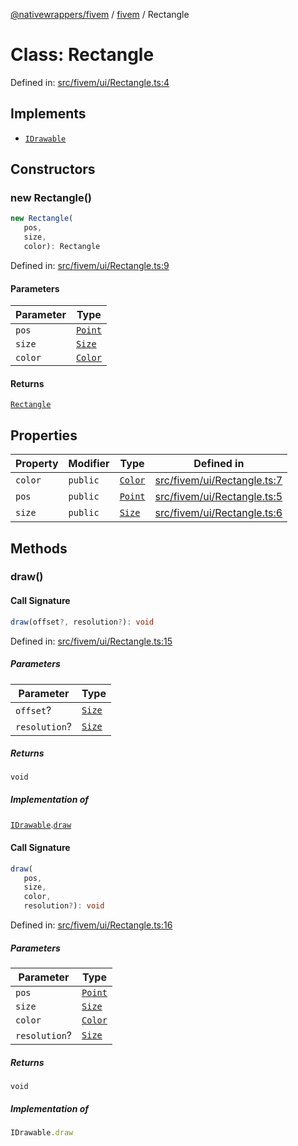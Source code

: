 [@nativewrappers/fivem](../../README.md) / [fivem](../README.md) / Rectangle

# Class: Rectangle

Defined in: [src/fivem/ui/Rectangle.ts:4](https://github.com/nativewrappers/nativewrappers/blob/9823dedfda755d69570435af704d4d60473d3d5a/src/fivem/ui/Rectangle.ts#L4)

## Implements

- [`IDrawable`](../interfaces/IDrawable.md)

## Constructors

### new Rectangle()

```ts
new Rectangle(
   pos, 
   size, 
   color): Rectangle
```

Defined in: [src/fivem/ui/Rectangle.ts:9](https://github.com/nativewrappers/nativewrappers/blob/9823dedfda755d69570435af704d4d60473d3d5a/src/fivem/ui/Rectangle.ts#L9)

#### Parameters

| Parameter | Type |
| ------ | ------ |
| `pos` | [`Point`](Point.md) |
| `size` | [`Size`](Size.md) |
| `color` | [`Color`](Color.md) |

#### Returns

[`Rectangle`](Rectangle.md)

## Properties

| Property | Modifier | Type | Defined in |
| ------ | ------ | ------ | ------ |
| <a id="color-1"></a> `color` | `public` | [`Color`](Color.md) | [src/fivem/ui/Rectangle.ts:7](https://github.com/nativewrappers/nativewrappers/blob/9823dedfda755d69570435af704d4d60473d3d5a/src/fivem/ui/Rectangle.ts#L7) |
| <a id="pos-1"></a> `pos` | `public` | [`Point`](Point.md) | [src/fivem/ui/Rectangle.ts:5](https://github.com/nativewrappers/nativewrappers/blob/9823dedfda755d69570435af704d4d60473d3d5a/src/fivem/ui/Rectangle.ts#L5) |
| <a id="size-1"></a> `size` | `public` | [`Size`](Size.md) | [src/fivem/ui/Rectangle.ts:6](https://github.com/nativewrappers/nativewrappers/blob/9823dedfda755d69570435af704d4d60473d3d5a/src/fivem/ui/Rectangle.ts#L6) |

## Methods

### draw()

#### Call Signature

```ts
draw(offset?, resolution?): void
```

Defined in: [src/fivem/ui/Rectangle.ts:15](https://github.com/nativewrappers/nativewrappers/blob/9823dedfda755d69570435af704d4d60473d3d5a/src/fivem/ui/Rectangle.ts#L15)

##### Parameters

| Parameter | Type |
| ------ | ------ |
| `offset`? | [`Size`](Size.md) |
| `resolution`? | [`Size`](Size.md) |

##### Returns

`void`

##### Implementation of

[`IDrawable`](../interfaces/IDrawable.md).[`draw`](../interfaces/IDrawable.md#draw)

#### Call Signature

```ts
draw(
   pos, 
   size, 
   color, 
   resolution?): void
```

Defined in: [src/fivem/ui/Rectangle.ts:16](https://github.com/nativewrappers/nativewrappers/blob/9823dedfda755d69570435af704d4d60473d3d5a/src/fivem/ui/Rectangle.ts#L16)

##### Parameters

| Parameter | Type |
| ------ | ------ |
| `pos` | [`Point`](Point.md) |
| `size` | [`Size`](Size.md) |
| `color` | [`Color`](Color.md) |
| `resolution`? | [`Size`](Size.md) |

##### Returns

`void`

##### Implementation of

```ts
IDrawable.draw
```
